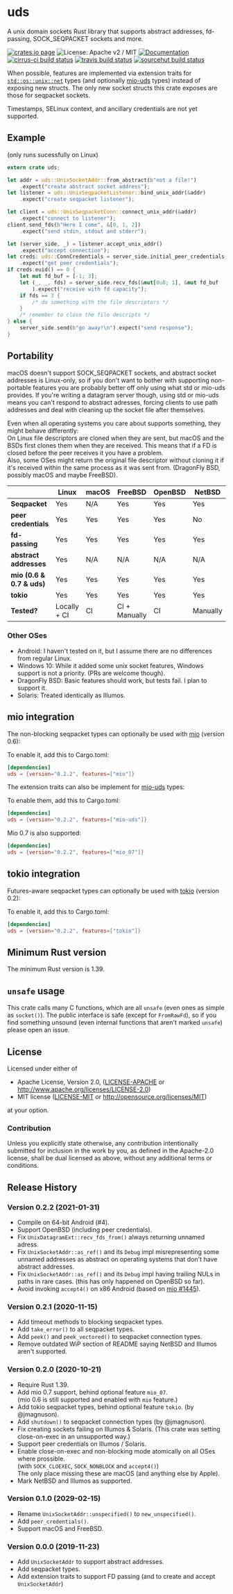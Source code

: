 # uds

A unix domain sockets Rust library that supports abstract addresses, fd-passing, SOCK_SEQPACKET sockets and more.

[![crates.io page](https://img.shields.io/crates/v/uds.svg)](https://crates.io/crates/uds) ![License: Apache v2 / MIT](https://img.shields.io/crates/l/uds.svg) [![Documentation](https://docs.rs/uds/badge.svg)](https://docs.rs/uds/) [![cirrus-ci build status](https://api.cirrus-ci.com/github/tormol/uds.svg)](https://cirrus-ci.com/github/tormol/uds) [![travis build status](https://travis-ci.com/tormol/uds.svg?branch=master)](https://travis-ci.com/tormol/uds) [![sourcehut build status](https://builds.sr.ht/~torbmol/uds.svg)](https://builds.sr.ht/~sircmpwn/builds.sr.ht?)

When possible, features are implemented via extension traits for [`std::os::unix::net`](https://doc.rust-lang.org/std/os/unix/net/index.html) types (and optionally [mio-uds](https://crates.io/crates/mio-uds) types) instead of exposing new structs.
The only new socket structs this crate exposes are those for seqpacket sockets.

Timestamps, SELinux context, and ancillary credentials are not yet supported.

## Example

(only runs sucessfully on Linux)

```rust
extern crate uds;

let addr = uds::UnixSocketAddr::from_abstract(b"not a file!")
    .expect("create abstract socket address");
let listener = uds::UnixSeqpacketListener::bind_unix_addr(&addr)
    .expect("create seqpacket listener");

let client = uds::UnixSeqpacketConn::connect_unix_addr(&addr)
    .expect("connect to listener");
client.send_fds(b"Here I come", &[0, 1, 2])
    .expect("send stdin, stdout and stderr");

let (server_side, _) = listener.accept_unix_addr()
    .expect("accept connection");
let creds: uds::ConnCredentials = server_side.initial_peer_credentials()
    .expect("get peer credentials");
if creds.euid() == 0 {
    let mut fd_buf = [-1; 3];
    let (_, _, fds) = server_side.recv_fds(&mut[0u8; 1], &mut fd_buf
        ).expect("receive with fd capacity");
    if fds == 3 {
        /* do something with the file descriptors */
    }
    /* remember to close the file descripts */
} else {
    server_side.send(b"go away!\n").expect("send response");
}
```

## Portability

macOS doesn't support SOCK_SEQPACKET sockets, and abstract socket addresses is Linux-only, so if you don't want to bother with supporting non-portable features you are probably better off only using what std or mio-uds provides.
If you're writing a datagram server though, using std or mio-uds means you can't respond to abstract adresses, forcing clients to use path addresses and deal with cleaning up the socket file after themselves.

Even when all operating systems you care about supports something, they might behave differently:  
On Linux file descriptors are cloned when they are sent, but macOS and the BSDs first clones them when they are received. This means that if a FD is closed before the peer receives it you have a problem.  
Also, some OSes might return the original file descriptor without cloning it if it's received within the same process as it was sent from. (DragonFly BSD, possibly macOS and maybe FreeBSD).

| | Linux | macOS | FreeBSD | OpenBSD | NetBSD | Illumos |
|-|-|-|-|-|-|-|
| **Seqpacket** | Yes | N/A | Yes | Yes | Yes | N/A |
| **peer credentials** | Yes | Yes | Yes | Yes | No | Yes |
| **fd-passing** | Yes | Yes | Yes | Yes | Yes | No |
| **abstract addresses** | Yes | N/A | N/A | N/A | N/A | N/A |
| **mio (0.6 & 0.7 & uds)** | Yes | Yes | Yes | Yes | Yes | Yes |
| **tokio** | Yes | Yes | Yes | Yes | Yes | Yes |
| **Tested?** | Locally + CI | CI | CI + Manually | CI | Manually | Manually |

### Other OSes

* Android: I haven't tested on it, but I assume there are no differences from regular Linux.
* Windows 10: While it added some unix socket features, Windows support is not a priority. (PRs are welcome though).
* DragonFly BSD: Basic features should work, but tests fail. I plan to support it.
* Solaris: Treated identically as Illumos.

## mio integration

The non-blocking seqpacket types can optionally be used with [mio](https://github.com/tokio-rs/mio)
(version 0.6):

To enable it, add this to Cargo.toml:

```toml
[dependencies]
uds = {version="0.2.2", features=["mio"]}
```

The extension traits can also be implement for [mio-uds](https://github.com/alexcrichton/mio-uds) types:

To enable them, add this to Cargo.toml:

```toml
[dependencies]
uds = {version="0.2.2", features=["mio-uds"]}
```

Mio 0.7 is also supported:

```toml
[dependencies]
uds = {version="0.2.2", features=["mio_07"]}
```

## tokio integration

Futures-aware seqpacket types can optionally be used with [tokio](https://github.com/tokio-rs/tokio)
(version 0.2):

To enable it, add this to Cargo.toml:

```toml
[dependencies]
uds = {version="0.2.2", features=["tokio"]}
```

## Minimum Rust version

The minimum Rust version is 1.39.

## `unsafe` usage

This crate calls many C functions, which are all `unsafe` (even ones as simple as `socket()`).
The public interface is safe (except for `FromRawFd`), so if you find something unsound (even internal functions that aren't marked `unsafe`) please open an issue.

## License

Licensed under either of

* Apache License, Version 2.0, ([LICENSE-APACHE](LICENSE-APACHE) or http://www.apache.org/licenses/LICENSE-2.0)
* MIT license ([LICENSE-MIT](LICENSE-MIT) or http://opensource.org/licenses/MIT)

at your option.

### Contribution

Unless you explicitly state otherwise, any contribution intentionally submitted for inclusion in the work by you, as defined in the Apache-2.0 license, shall be dual licensed as above, without any additional terms or conditions.

## Release History

### Version 0.2.2 (2021-01-31)

* Compile on 64-bit Android (#4).
* Support OpenBSD (including peer credentials).
* Fix `UnixDatagramExt::recv_fds_from()` always returning unnamed adress.
* Fix `UnixSocketAddr::as_ref()` and its `Debug` impl misrepresenting some unnamed addresses
  as abstract on operating systems that don't have abstract addresses.
* Fix `UnixSocketAddr::as_ref()` and its `Debug` impl having trailing NULs in paths in rare cases.
  (this has only happened on OpenBSD so far).
* Avoid invoking `accept4()` on x86 Android (based on [mio #1445](https://github.com/tokio-rs/mio/issues/1445)).

### Version 0.2.1 (2020-11-15)

* Add timeout methods to blocking seqpacket types.
* Add `take_error()` to all seqpacket types.
* Add `peek()` and `peek_vectored()` to seqpacket connection types.
* Remove outdated WiP section of README saying NetBSD and Illumos aren't supported.

### Version 0.2.0 (2020-10-21)

* Require Rust 1.39.
* Add mio 0.7 support, behind optional feature `mio_07`.  
  (mio 0.6 is still supported and enabled with `mio` feature.)
* Add tokio seqpacket types, behind optional feature `tokio`. (by @jmagnuson).
* Add `shutdown()` to seqpacket connection types (by @jmagnuson).
* Fix creating sockets failing on Illumos & Solaris.
  (This crate was setting close-on-exec in an unsupported way.)
* Support peer credentials on Illumos / Solaris.
* Enable close-on-exec and non-blocking mode atomically on all OSes where prossible.  
  (with `SOCK_CLOEXEC`, `SOCK_NONBLOCK` and `accept4()`)  
  The only place missing these are macOS (and anything else by Apple).
* Mark NetBSD and Illumos as supported.

### Version 0.1.0 (2029-02-15)

* Rename `UnixSocketAddr::unspecified()` to `new_unspecified()`.
* Add `peer_credentials()`.
* Support macOS and FreeBSD.

### Version 0.0.0 (2019-11-23)

* Add `UnixSocketAddr` to support abstract addresses.
* Add seqpacket types.
* Add extension traits to support FD passing (and to create and accept `UnixSocketAddr`)
